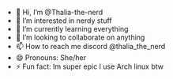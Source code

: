 - 👋 Hi, I’m @Thalia-the-nerd
- 👀 I’m interested in nerdy stuff
- 🌱 I’m currently learning everything
- 💞️ I’m looking to collaborate on anything
- 📫 How to reach me discord @thalia_the_nerd
- 😄 Pronouns: She/her
- ⚡ Fun fact: Im super epic
I use Arch linux btw
